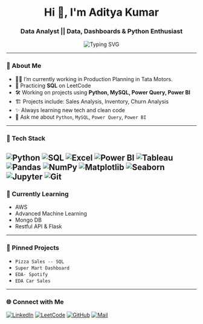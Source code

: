 <h1 align="center">Hi 👋, I'm Aditya Kumar</h1>
<h3 align="center">Data Analyst || Data, Dashboards & Python Enthusiast</h3>

<p align="center">
  <img src="https://readme-typing-svg.herokuapp.com?font=Fira+Code&pause=1000&color=00C3FF&center=true&vCenter=true&width=435&lines=Data+Analyst;Python+%7C+SQL+%7C+Power+BI+%7C+ML;Learning+AWS;" alt="Typing SVG" />
</p>

---

### 🚀 About Me

- 👨‍💻 I’m currently working in Production Planning in Tata Motors.
- 🧠 Practicing **SQL** on LeetCode
- 🛠️ Working on projects using **Python, MySQL, Power Query, Power BI**
- 🏗️ Projects include: Sales Analysis, Inventory, Churn Analysis
- ✨ Always learning new tech and clean code
- 💬 Ask me about `Python`, `MySQL`, `Power Query`, `Power BI`


---

### 🧰 Tech Stack

![Python](https://img.shields.io/badge/-Python-3776AB?style=for-the-badge&logo=python)
![SQL](https://img.shields.io/badge/-SQL-4479A1?style=for-the-badge&logo=postgresql)
![Excel](https://img.shields.io/badge/-Excel-217346?style=for-the-badge&logo=microsoft-excel)
![Power BI](https://img.shields.io/badge/-Power%20BI-F2C811?style=for-the-badge&logo=powerbi)
![Tableau](https://img.shields.io/badge/-Tableau-E97627?style=for-the-badge&logo=tableau)
![Pandas](https://img.shields.io/badge/-Pandas-150458?style=for-the-badge&logo=pandas)
![NumPy](https://img.shields.io/badge/-NumPy-013243?style=for-the-badge&logo=numpy)
![Matplotlib](https://img.shields.io/badge/-Matplotlib-11557C?style=for-the-badge&logo=matplotlib)
![Seaborn](https://img.shields.io/badge/-Seaborn-6A5ACD?style=for-the-badge)
![Jupyter](https://img.shields.io/badge/-Jupyter-F37626?style=for-the-badge&logo=jupyter)
![Git](https://img.shields.io/badge/-Git-F05032?style=for-the-badge&logo=git)
---


### 🧠 Currently Learning
- AWS
- Advanced Machine Learning
- Mongo DB
- Restful API & Flask

---

### 📌 Pinned Projects
- `Pizza Sales -- SQL`
- `Super Mart Dashboard`
- `EDA- Spotify`
- `EDA Car Sales`

---

### 🌐 Connect with Me

[![LinkedIn](https://img.shields.io/badge/-LinkedIn-0077B5?style=flat&logo=linkedin&logoColor=white)](https://linkedin.com/in/aditya-2412ak)
[![LeetCode](https://img.shields.io/badge/-LeetCode-FFA116?style=flat&logo=leetcode&logoColor=black)](https://leetcode.com/Adityak024)
[![GitHub](https://img.shields.io/badge/-GitHub-181717?style=flat&logo=github&logoColor=white)](https://github.com/adityak024)
[![Mail](https://img.shields.io/badge/-Email-D14836?style=flat&logo=gmail&logoColor=white)](mailto:aditya7320kumar@gmail.com)

